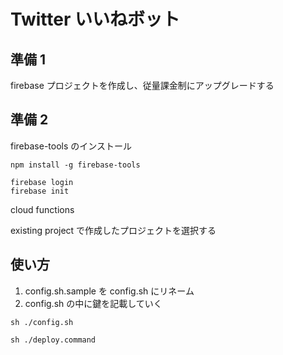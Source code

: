# Twitter いいねボット

## 準備 1

firebase プロジェクトを作成し、従量課金制にアップグレードする

## 準備 2

firebase-tools のインストール

```
npm install -g firebase-tools
```

```
firebase login
firebase init
```

cloud functions

existing project で作成したプロジェクトを選択する

## 使い方

1. config.sh.sample を config.sh にリネーム
2. config.sh の中に鍵を記載していく

```
sh ./config.sh
```

```
sh ./deploy.command
```
